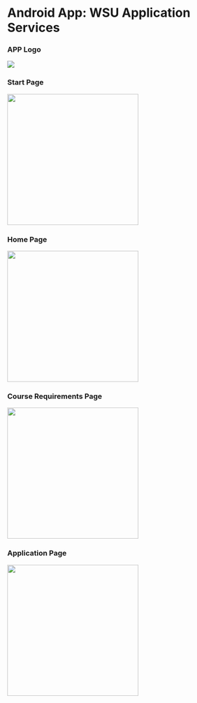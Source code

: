 # Android App: WSU Application Services
### APP Logo
<img src="https://github.com/SKDiko/Android-App/assets/93092941/7fda5ae8-ab98-4967-9789-a2f45f027134"><br>
### Start Page
<img src="https://github.com/SKDiko/Android-App/assets/93092941/abd7ef0f-c1cb-4ab1-879e-4ee2f2d7ccc0" width="300"><br>
### Home Page
<img src="https://github.com/SKDiko/Android-App/assets/93092941/46b18f0e-1962-45a4-b261-729d4fa39196" width="300"><br>
### Course Requirements Page
<img src="https://github.com/SKDiko/Android-App/assets/93092941/0adb3891-56d4-405c-a1bd-6c4f133640d1" width="300"><br>
### Application Page
<img src="https://github.com/SKDiko/Android-App/assets/93092941/d1072c8c-4667-4da0-90be-3be10603eedc" width="300"><br>


